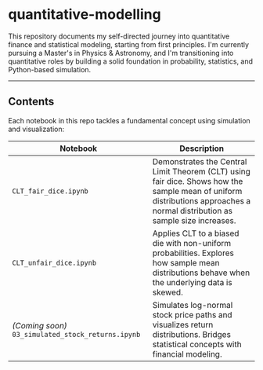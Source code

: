 # quantitative-modelling

This repository documents my self-directed journey into quantitative finance and statistical modeling, starting from first principles. I'm currently pursuing a Master's in Physics & Astronomy, and I'm transitioning into quantitative roles by building a solid foundation in probability, statistics, and Python-based simulation.

---

## Contents

Each notebook in this repo tackles a fundamental concept using simulation and visualization:

| Notebook | Description |
|----------|-------------|
| `CLT_fair_dice.ipynb` | Demonstrates the Central Limit Theorem (CLT) using fair dice. Shows how the sample mean of uniform distributions approaches a normal distribution as sample size increases. |
| `CLT_unfair_dice.ipynb` | Applies CLT to a biased die with non-uniform probabilities. Explores how sample mean distributions behave when the underlying data is skewed. |
| *(Coming soon)* `03_simulated_stock_returns.ipynb` | Simulates log-normal stock price paths and visualizes return distributions. Bridges statistical concepts with financial modeling. |
